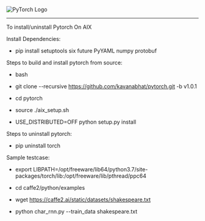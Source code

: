 ![PyTorch Logo](https://github.com/pytorch/pytorch/blob/master/docs/source/_static/img/pytorch-logo-dark.png)

--------------------------------------------------------------------------------

To install/uninstall Pytorch On AIX

Install Dependencies:

- pip install setuptools six future PyYAML numpy protobuf

Steps to build and install pytorch from source:

- bash

- git clone --recursive https://github.com/kavanabhat/pytorch.git -b v1.0.1

- cd pytorch

- source ./aix_setup.sh

- USE_DISTRIBUTED=OFF python setup.py install

Steps to uninstall pytorch:

- pip uninstall torch

Sample testcase:

- export LIBPATH=/opt/freeware/lib64/python3.7/site-packages/torch/lib:/opt/freeware/lib/pthread/ppc64 

- cd caffe2/python/examples

- wget https://caffe2.ai/static/datasets/shakespeare.txt

- python char_rnn.py --train_data shakespeare.txt

